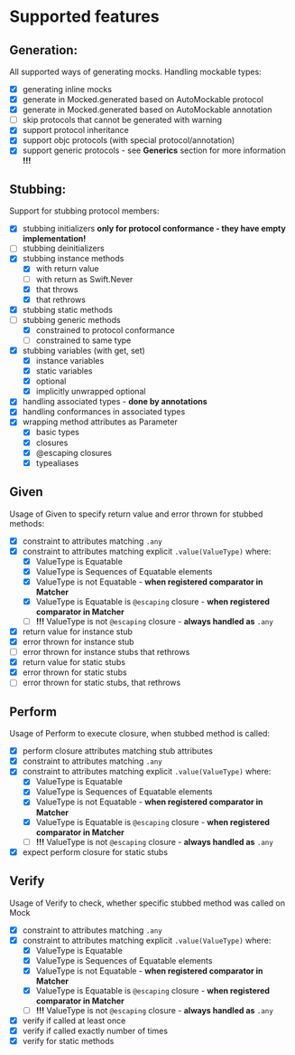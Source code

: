 # Supported features

## Generation:

All supported ways of generating mocks. Handling mockable types:

- [x] generating inline mocks
- [x] generate in Mocked.generated based on AutoMockable protocol
- [x] generate in Mocked.generated based on AutoMockable annotation
- [ ] skip protocols that cannot be generated with warning
- [x] support protocol inheritance
- [x] support objc protocols (with special protocol/annotation)
- [x] support generic protocols - see **Generics** section for more information **!!!**

## Stubbing:

Support for stubbing protocol members:

- [x] stubbing initializers **only for protocol conformance - they have empty implementation!**
- [ ] stubbing deinitializers
- [x] stubbing instance methods
    - [x] with return value
    - [ ] with return as Swift.Never
    - [x] that throws
    - [x] that rethrows
- [x] stubbing static methods
- [ ] stubbing generic methods
    - [x] constrained to protocol conformance
    - [ ] constrained to same type
- [x] stubbing variables (with get, set)
    - [x] instance variables
    - [x] static variables
    - [x] optional
    - [x] implicitly unwrapped optional
- [x] handling associated types - **done by annotations**
- [x] handling conformances in associated types
- [x] wrapping method attributes as Parameter
    - [x] basic types
    - [x] closures
    - [x] @escaping closures
    - [x] typealiases

## Given

Usage of Given to specify return value and error thrown for stubbed methods:

- [x] constraint to attributes matching `.any`
- [x] constraint to attributes matching explicit `.value(ValueType)` where:
    - [x] ValueType is Equatable
    - [x] ValueType is Sequences of Equatable elements
    - [x] ValueType is not Equatable - **when registered comparator in Matcher**
    - [x] ValueType is Equatable is `@escaping` closure - **when registered comparator in Matcher**
    - [ ] **!!!** ValueType is not `@escaping` closure - **always handled as** `.any`
- [x] return value for instance stub
- [x] error thrown for instance stub
- [ ] error thrown for instance stubs that rethrows
- [x] return value for static stubs
- [x] error thrown for static stubs
- [ ] error thrown for static stubs, that rethrows

## Perform

Usage of Perform to execute closure, when stubbed method is called:

- [x] perform closure attributes matching stub attributes
- [x] constraint to attributes matching `.any`
- [x] constraint to attributes matching explicit `.value(ValueType)` where:
    - [x] ValueType is Equatable
    - [x] ValueType is Sequences of Equatable elements
    - [x] ValueType is not Equatable - **when registered comparator in Matcher**
    - [x] ValueType is Equatable is `@escaping` closure - **when registered comparator in Matcher**
    - [ ] **!!!** ValueType is not `@escaping` closure - **always handled as** `.any`
- [x] expect perform closure for static stubs

## Verify

Usage of Verify to check, whether specific stubbed method was called on Mock

- [x] constraint to attributes matching `.any`
- [x] constraint to attributes matching explicit `.value(ValueType)` where:
    - [x] ValueType is Equatable
    - [x] ValueType is Sequences of Equatable elements
    - [x] ValueType is not Equatable - **when registered comparator in Matcher**
    - [x] ValueType is Equatable is `@escaping` closure - **when registered comparator in Matcher**
    - [ ] **!!!** ValueType is not `@escaping` closure - **always handled as** `.any`
- [x] verify if called at least once
- [x] verify if called exactly number of times
- [x] verify for static methods
